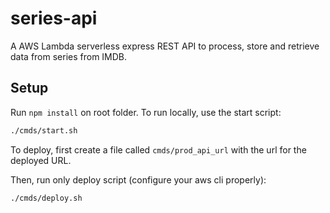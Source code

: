 # series-api

A AWS Lambda serverless express REST API to process, store and retrieve data from series from IMDB.

## Setup

Run `npm install` on root folder. To run locally, use the start script:

```bash
./cmds/start.sh
```

To deploy, first create a file called `cmds/prod_api_url` with the url for the deployed URL.

Then, run only deploy script (configure your aws cli properly):

```bash
./cmds/deploy.sh
```
